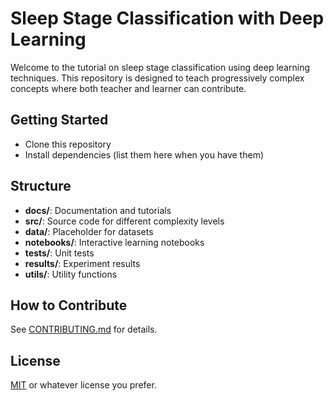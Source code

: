 # Sleep Stage Classification with Deep Learning

Welcome to the tutorial on sleep stage classification using deep learning techniques. This repository is designed to teach progressively complex concepts where both teacher and learner can contribute.

## Getting Started
- Clone this repository
- Install dependencies (list them here when you have them)

## Structure
- **docs/**: Documentation and tutorials
- **src/**: Source code for different complexity levels
- **data/**: Placeholder for datasets
- **notebooks/**: Interactive learning notebooks
- **tests/**: Unit tests
- **results/**: Experiment results
- **utils/**: Utility functions

## How to Contribute
See [CONTRIBUTING.md](CONTRIBUTING.md) for details.

## License
[MIT](LICENSE) or whatever license you prefer.